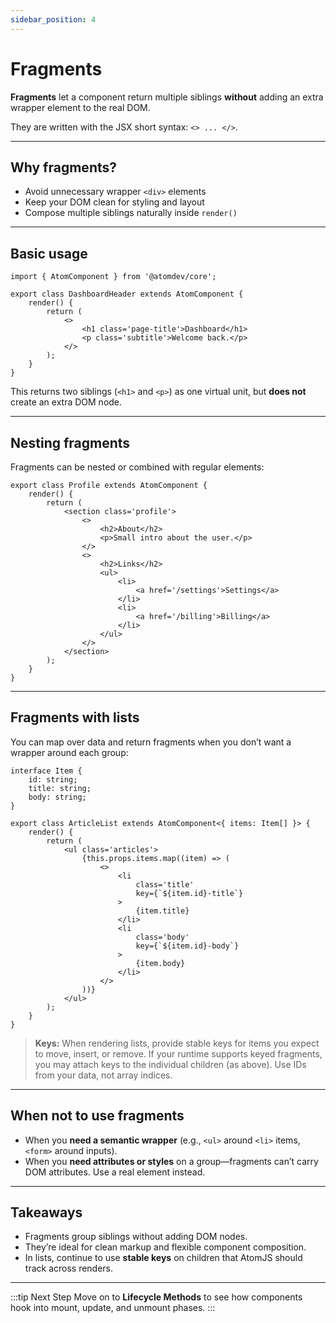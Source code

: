 ```yaml
---
sidebar_position: 4
---
```


# Fragments

**Fragments** let a component return multiple siblings **without** adding an extra wrapper element to the real DOM.

They are written with the JSX short syntax: `<> ... </>`.

---

## Why fragments?

-   Avoid unnecessary wrapper `<div>` elements
-   Keep your DOM clean for styling and layout
-   Compose multiple siblings naturally inside `render()`

---

## Basic usage

```tsx
import { AtomComponent } from '@atomdev/core';

export class DashboardHeader extends AtomComponent {
    render() {
        return (
            <>
                <h1 class='page-title'>Dashboard</h1>
                <p class='subtitle'>Welcome back.</p>
            </>
        );
    }
}
```

This returns two siblings (`<h1>` and `<p>`) as one virtual unit, but **does not** create an extra DOM node.

---

## Nesting fragments

Fragments can be nested or combined with regular elements:

```tsx
export class Profile extends AtomComponent {
    render() {
        return (
            <section class='profile'>
                <>
                    <h2>About</h2>
                    <p>Small intro about the user.</p>
                </>
                <>
                    <h2>Links</h2>
                    <ul>
                        <li>
                            <a href='/settings'>Settings</a>
                        </li>
                        <li>
                            <a href='/billing'>Billing</a>
                        </li>
                    </ul>
                </>
            </section>
        );
    }
}
```

---

## Fragments with lists

You can map over data and return fragments when you don’t want a wrapper around each group:

```tsx
interface Item {
    id: string;
    title: string;
    body: string;
}

export class ArticleList extends AtomComponent<{ items: Item[] }> {
    render() {
        return (
            <ul class='articles'>
                {this.props.items.map((item) => (
                    <>
                        <li
                            class='title'
                            key={`${item.id}-title`}
                        >
                            {item.title}
                        </li>
                        <li
                            class='body'
                            key={`${item.id}-body`}
                        >
                            {item.body}
                        </li>
                    </>
                ))}
            </ul>
        );
    }
}
```

> **Keys:** When rendering lists, provide stable keys for items you expect to move, insert, or remove. If your runtime supports keyed fragments, you may attach keys to the individual children (as above). Use IDs from your data, not array indices.

---

## When **not** to use fragments

-   When you **need a semantic wrapper** (e.g., `<ul>` around `<li>` items, `<form>` around inputs).
-   When you **need attributes or styles** on a group—fragments can’t carry DOM attributes. Use a real element instead.

---

## Takeaways

-   Fragments group siblings without adding DOM nodes.
-   They’re ideal for clean markup and flexible component composition.
-   In lists, continue to use **stable keys** on children that AtomJS should track across renders.

---

:::tip Next Step
Move on to **Lifecycle Methods** to see how components hook into mount, update, and unmount phases.
:::

```

```

